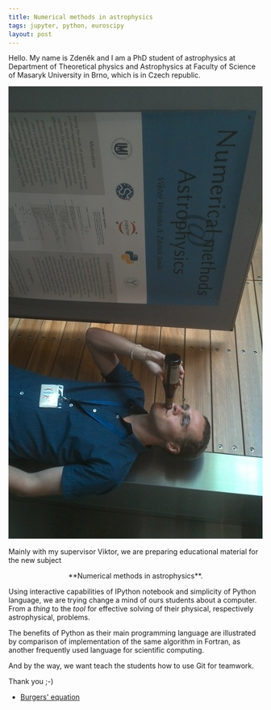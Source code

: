 ```yaml
---
title: Numerical methods in astrophysics
tags: jupyter, python, euroscipy
layout: post
---
```


Hello.
My name is Zdeněk and I am a PhD student of astrophysics
at Department of Theoretical physics and Astrophysics
at Faculty of Science of Masaryk University in Brno,
which is in Czech republic.

[![Who the fuck is Harry Potter?!](/img/HarryPotter-hadra.jpg "Klik for poster")](/src/astro123-poster.pdf)

Mainly with my supervisor Viktor,
we are preparing educational material
for the new subject

<center>**Numerical methods in astrophysics**.</center>

Using interactive capabilities of IPython notebook
and simplicity of Python language,
we are trying change a mind of ours students
about a computer.
From a *thing* to the *tool*
for effective solving of their physical,
respectively astrophysical,
problems.

The benefits of Python
as their main programming language
are illustrated by comparison of implementation
of the same algorithm in Fortran,
as another frequently used language
for scientific computing.

And by the way,
we want teach the students
how to use Git
for teamwork.

Thank you ;-)

* [Burgers' equation](http://nbviewer.jupyter.org/url/astrograzl.github.io/src/Burger.ipynb)
